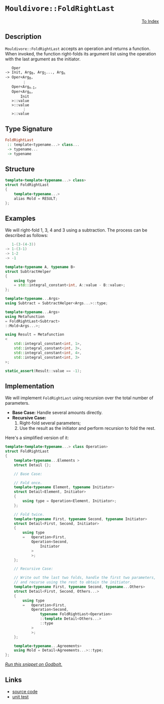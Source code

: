 <!-- Copyright 2024 Feng Mofan
SPDX-License-Identifier: Apache-2.0 -->

# `Mouldivore::FoldRightLast`

<p style='text-align: right;'><a href="../../../facilities/metafunctions.md#mouldivore-fold-right-last">To Index</a></p>

## Description

`Mouldivore::FoldRightLast` accepts an operation and returns a function.
When invoked, the function right-folds its argument list using the operation with the last argument as the initiator.

<pre><code>   Oper
-> Init, Arg<sub>0</sub>, Arg<sub>1</sub>..., Arg<sub>n</sub>
-> Oper&lt;Arg<sub>0</sub>,
        &vellip;
   Oper&lt;Arg<sub>n-1</sub>,
   Oper&lt;Arg<sub>n</sub>,
       Init
   &gt;::value
   &gt;::value
        &vellip;
   &gt;::value</code></pre>

## Type Signature

```Haskell
FoldRightLast
 :: template<typename...> class...
 -> typename...
 -> typename
```

## Structure

```C++
template<template<typename...> class>
struct FoldRightLast
{
    template<typename...>
    alias Mold = RESULT;
};
```

## Examples

We will right-fold 1, 3, 4 and 3 using a subtraction.
The process can be described as follows:

```C++
   1-(3-(4-3))
-> 1-(3-1)
-> 1-2
-> -1
```

```C++
template<typename A, typename B>
struct SubtractHelper
{
    using type
    = std::integral_constant<int, A::value - B::value>;
};

template<typename...Args>
using Subtract = SubtractHelper<Args...>::type;

template<typename...Args>
using Metafunction 
= FoldRightLast<Subtract>
::Mold<Args...>;

using Result = Metafunction
<
    std::integral_constant<int, 1>,
    std::integral_constant<int, 3>,
    std::integral_constant<int, 4>,
    std::integral_constant<int, 3>
>;

static_assert(Result::value == -1);
```

## Implementation

We will implement `FoldRightLast` using recursion over the total number of parameters.

- **Base Case:** Handle several amounts directly.
- **Recursive Case:**
  1. Right-fold several parameters;
  2. Use the result as the initiator and perform recursion to fold the rest.

Here's a simplified version of it:

```C++
template<template<typename...> class Operation>
struct FoldRightLast
{
    template<typename...Elements >
    struct Detail {};

    // Base Case:

    // Fold once.
    template<typename Element, typename Initiator>
    struct Detail<Element, Initiator>
    {
        using type = Operation<Element, Initiator>;
    };

    // Fold twice.
    template<typename First, typename Second, typename Initiator>
    struct Detail<First, Second, Initiator>
    {
        using type
        =   Operation<First,
            Operation<Second,
                Initiator
            >
            >;
    };

    // Recursive Case:

    // Write out the last two folds, handle the first two parameters,
    // and recurse using the rest to obtain the initiator.
    template<typename First, typename Second, typename...Others>
    struct Detail<First, Second, Others...>
    {
        using type
        =   Operation<First,
            Operation<Second,
                typename FoldRightLast<Operation>
                ::template Detail<Others...>
                ::type
            >
            >;
    };

    template<typename...Agreements>
    using Mold = Detail<Agreements...>::type;
};
```

[*Run this snippet on Godbolt.*](https://godbolt.org/#z:OYLghAFBqd5QCxAYwPYBMCmBRdBLAF1QCcAaPECAMzwBtMA7AQwFtMQByARg9KtQYEAysib0QXACx8BBAKoBnTAAUAHpwAMvAFYTStJg1DIApACYAQuYukl9ZATwDKjdAGFUtAK4sGIAKxcpK4AMngMmAByPgBGmMQSGqQADqgKhE4MHt6%2BAUGp6Y4CYRHRLHEJXEl2mA6ZQgRMxATZPn6Btpj2RQwNTQQlUbHxibaNza25HQrjA%2BFD5SNVAJS2qF7EyOwcBJgsyQa7JgDMbrv7h5gnZwCeyYysmAB0LyfYANTIBgoK7wDy92ITB6bxMGgAgjNiF4HO8AGKedAAJTwwAQAyYMzB4JMAHYrBD3kT3ucDsCrqcCHcHmwXk9sPQ2IJfqDCcSoTCCO8ACKYRp0d54qy47knAk4tlEgD0UveFkxmHebgVIGx2OJ7xl8MR7wEWye6uJpMu1yp92YbHeDL2jAIpBJ1ItioAkgwMsCSKzwRqObDefzaNdrUy7e9Xe6iMQvRqhYaNUSvOkjA77oLjtz/oDgZkg4zbfbw44PVHjtgxXHBSLyxCK1qEbR0CSAO54fUV43k02Ox7wvDEGb2s00xVCWoCdCD7uWwt4YvR9kEaF%2BvlMOjXOF9gfvUdoBgTsNuouR%2BdE2OS%2BOJ8LAFNXc8x9PEgHxbMCdebu0V%2BOPrMg0478ekJ%2BX7xjOc53sBJ7AaepbVt6xJ4qKxzirWspIrUGzpAAboqypKKqNbnlqADqxCEIq6xcgQCCKt8lFNqg7z8A2Cj2gghjoPQJLUYx77NgxyRNI8uz9oBhGyux7zEOh/aKpeyZUYqUkzCSDGoDE/IMFxirhBGJAGueHZHJSU6Khu/ahkOTrbmOe6Tuajx0n8Cn9pBvpcv6q6BqcZlbv%2Btn/M5Ch0pBZ5wV%2BcnXkOQHQRmRJPkCv5uD5H7gV%2B8Uvgw1x%2BRO0VQTeVn1siqLoiEmIENc6W/mWqV5SAICGYqHlrqcTnUf2wUwTVUF1VFXXwZ1YV5aCSEVghsHtnsZJGbc9m0i84LAFJNrMpBEXvAAsjqJwZk1XluAtS0hkFrylj11LjVWI0EeCUoAFT3Q9j1PVK2J3Q97wACqYDMvyPS9EJvU9QP3f9Eo4mYxzhF8XhYGmbheI4tCEDcXrYg1XazYq4J2cOcpem525eOpQIOAAEl0gJqviFZrb1g3be8MzoHV4S7ItYgAPq7jMhjlacrP2uCdWYWIXiKgAtHKwuixSZZXTil3IRC6PGZjdLgsQwAKF6a1CETi5MLCDN68ThsEOTtCU6cGtax12Bnfc43K5NJqq8O6ua9rA1retK5UF4DB1AIgo1g%2BhUomiGJYn%2B%2Bsk3z1VCyAm0NtcNvHQaMHy9ia1oQoXi0FyDO%2B40/uByCoduBWTMs4ImDs7QXMCDzgjXAL7xcG8omDdXICs3XQIN9zjQt/zgj2scndVwQzO97X9eNwwzd824beSJP5493389D7zrdj%2B8E8DcNSuQo0jjIBzmJKM0EC5/nBDS94irbQz4tcMsYocKstCcP4vB%2BBwLQpBUCcErpYawjN1ibGfhDHgpAH6AK/qsAA1gESQTwNCSC4LiY4Gh/AaDMAANkIWYAAHKQ/QnBJC8BYIkJIACgEgI4LwBQIAkgIK0KsOAsAYCIBABRZICNyCUDQPsOg8RIiPE4KoUhhDxaEMkO8YAyBkDt3QWYXgmB8CRjwMzII/BBAiDEOwKQMhBCKBUOoRBpBdBBCbECZInAeDf1/v/TQvAmF/ARoIrkqAqDvBkXIhRSiVFqKeGYd4EAPBiPoMQQUsDli8A4V/UgEAkCiOSOIsgFAIAZKySAYAUgzB8DoMJVhEAYjuNIDEcITQbhON4DU5gxAbh/BiNoWoCC4GiJDH8BgtB6nWKwDELwwBlS0FoKw7gvAsAsEMMAcQQy%2BydLwNhKZQDMCqHQrsBp5Ba4/2sUjGIQIWkeCwFUxceBaHTNINhYgMQ0iYF5HMowSMjDuNWFQAwWsABqeBMBNifAAuBBjhCiHEKY0FFi1BVNsfoeZKBrDWH0HgGIrDICrFQMkHoUzxZM22qYcBlgzCMLuaRLA6KICrBqEHPwEBXCTD8EEUI8wygVD0AUDIAhGUcrSFyhggw2VLE6N0eosweVBBpT0PozRBXDEqGMfoErFWytZfKiQ1KoFbA1ZQjgf9SAMI8ZwAJsj5GKOUaoqQ4TIm4EICQeJxx35JI%2BasaiTAsAJCpaQVBkhjhPAAJzHFxJITBZhJCEI0Hgwh/rdXUNILQx1TxCFcEIaQ/1pCU3%2BCwf4QNhCDVVKYSwth8CPmpN4Wk/h3ihE5LybEyRbBOBNBYJhXE4smCfAMMmLg/qnhcAwZo7RJBdF6FBUYiF0goVKBhdY3QxT7FMEcdMlxeq3HWM8VW3x/im0trbR2%2BZ7ce19o0JE6JmTYkOrMIkktiCuHpNQDE%2BIwjcn3rPSMbdravjzO7VUEpBd4jlMqdYppdTdnAZaW0jpDhdk9NtH0gZVThmjPGZM3Zsz5mLKAfgKSdQ1lVM2ds7YcC%2B4HKAUck5NwznbCAZc65cC7kPKUM89DV5S1fKYL8/5gLzS7NHeCkxE7ZDQqsUA2d8L3mEqsJYFFaL4CYuxZkXF%2BL0wSesCSjxZLdHfVkyKlZzh6V7mVSy0o6r8h8p6MqzlPQ5WLAVVKsVSrPBtD0HZgQMq5jGZs858VjnciStmNZ9l781gbG1UFg5%2BrDXAONe%2B3dn6u2HowTawdcTzCOqvck5YrrMDupGF6g5caE09swbiHNuIcGSDDQooIkXC22GLRlst8AK0COrSIl9WT63bCbcElgChMKqMwt2p4lwZgDrteSkdsgx38bMfIKdwmdAgGOKQedi7nG6oiwWzgXiCA%2BN1Fu4gLAet9YG0NkbXIontfPal446XS0VtrY%2BmtV2Rj9eSMkDmg3/Uc3O5fQ7Cjf1lMoIBoBYHBlwLBxBzp0H729P6YMzDmARljLEChm5aHXlUZmcsnDWnrH4eQAjQjvBiNVLI3UyjFzSK0d4PRx5THXksZvXwb5Cg/kAqBTxqbfGJACfMfN2FS2xPGCRVJo5lK5M4s4FKauKniWkviOSrTGKdO0pcAZnzTLgh7gC8KyzmQLNmcyLr2zXRdO9G8zkLXLmLf9BN15hzVuHeqo84FzVIWTHLs22u6L/3FG9f6%2B8L7w3yTKQgLayMDqnXXs4VlnLnrl0FZAGYHtxxjj%2BHwVgyNafcSpvzT75hdX2Euu9SASQ/gA3%2BFIUQ/1kh/U4KDVwZbBzjirsYZwZ1N7l0aPz%2B3wvGXVh3PSM4SQQA%3D%3D%3D)

## Links

- [source code](../../../../conceptrodon/mouldivore/fold_right_last.hpp)
- [unit test](../../../../tests/unit/metafunctions/mouldivore/fold_right_last.test.hpp)
